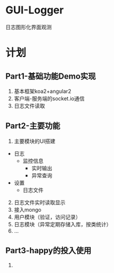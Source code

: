 # GUI-Logger
日志图形化界面观测

# 计划
## Part1-基础功能Demo实现
1. 基本框架koa2+angular2
2. 客户端-服务端的socket.io通信
3. 日志文件读取

## Part2-主要功能
1. 主要模块的UI搭建
- 日志
    - 监控信息
        - 实时输出
        - 异常查询
- 设置
    - 日志文件


2. 日志文件实时读取显示
3. 接入mongo
4. 用户模块（验证，访问记录）
5. 日志模块（异常定期存储入库，按类统计）
6. ...

## Part3-happy的投入使用
1. 